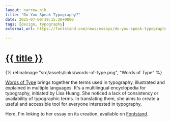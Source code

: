 ```yaml
---
layout: narrow.njk
title: "Do You Speak Typography?"
date: 2025-07-06T19:15:20+0000
tags: [design, typography]
external_url: https://fontstand.com/news/essays/do-you-speak-typography/?ref=daniel.pizza

---
```


<h1><a href="{{ external_url }}">{{ title }}</a></h1>

{% retinaImage "src/assets/links/words-of-type.png", "Words of Type" %}

<a href="https://wiki.wordsoftype.com/?ref=daniel.pizza" title="Words of Type" rel="external" target="_blank">Words of Type</a> brings together the terms used in typography, illustrated and explained in multiple languages. It's a multilingual encyclopedia for typography, initiated by Lisa Huang. She noticed a lack of consistency or availability of typographic terms. In translating them, she aims to create a useful and accessible tool for everyone interested in typography. 

Here, I'm linking to her essay on its creation, available on <a href="https://fontstand.com/news/essays/do-you-speak-typography/?ref=daniel.pizza" title="Do You Speak Typography?" rel="external" target="_blank">Fontstand</a>.